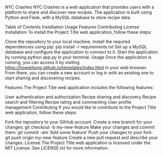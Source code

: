 NYC Crashes
NYC Crashes is a web application that provides users with a platform to share and discover new recipes. The application is built using Python and Flask, with a MySQL database to store recipe data.

Table of Contents
Installation
Usage
Features
Contributing
License
Installation
To install the Project Title web application, follow these steps:

Clone the repository to your local machine.
Install the required dependencies using pip: pip install -r requirements.txt
Set up a MySQL database and configure the application to connect to it.
Start the application by running python app.py in your terminal.
Usage
Once the application is running, you can access it by visiting https://howiehong.github.io/templates/index.html in your web browser. From there, you can create a new account or log in with an existing one to start sharing and discovering recipes.

Features
The Project Title web application includes the following features:

User authentication and authorization
Recipe sharing and discovery
Recipe search and filtering
Recipe rating and commenting
User profile management
Contributing
If you would like to contribute to the Project Title web application, follow these steps:

Fork the repository to your GitHub account.
Create a new branch for your changes: git checkout -b my-new-feature
Make your changes and commit them: git commit -am 'Add some feature'
Push your changes to your fork: git push origin my-new-feature
Create a new pull request and describe your changes.
License
The Project Title web application is licensed under the MIT License. See LICENSE.txt for more information.
